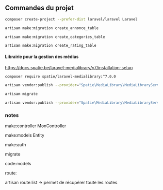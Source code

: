 ## Commandes du projet



```bash
composer create-project --prefer-dist laravel/laravel Laravel

artisan make:migration create_annonce_table

artisan make:migration create_categories_table

artisan make:migration create_rating_table
```

#### Librairie pour la gestion des médias

https://docs.spatie.be/laravel-medialibrary/v7/installation-setup

```bash
composer require spatie/laravel-medialibrary:^7.0.0

artisan vendor:publish --provider="Spatie\MediaLibrary\MediaLibraryServiceProvider" --tag="migrations"

artisan migrate

artisan vendor:publish --provider="Spatie\MediaLibrary\MediaLibraryServiceProvider" --tag="config"
```









### notes

make:controller MonController

make:models Entity

make:auth

migrate

code:models

route:

artisan route:list -> permet de récupérer toute les routes



